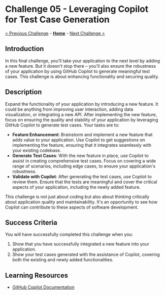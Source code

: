 # Challenge 05 - Leveraging Copilot for Test Case Generation

[< Previous Challenge](./Challenge-04.md) - **[Home](../README.md)** - [Next Challenge >](./Challenge-06.md)

## Introduction
In this final challenge, you'll take your application to the next level by adding a new feature. But it doesn't stop there – you'll also ensure the robustness of your application by using GitHub Copilot to generate meaningful test cases. This challenge is about enhancing functionality and securing quality.

## Description
Expand the functionality of your application by introducing a new feature. It could be anything from improving user interaction, adding data visualization, or integrating a new API. After implementing the new feature, focus on ensuring the quality and stability of your application by leveraging GitHub Copilot to generate test cases. Your tasks are to:

- **Feature Enhancement**: Brainstorm and implement a new feature that adds value to your application. Use Copilot to get suggestions on implementing the feature, ensuring that it integrates seamlessly with your existing codebase.
- **Generate Test Cases**: With the new feature in place, use Copilot to assist in creating comprehensive test cases. Focus on covering a wide range of scenarios, including edge cases, to ensure your application's robustness.
- **Validate with Copilot**: After generating the test cases, use Copilot to review them. Ensure that the tests are meaningful and cover the critical aspects of your application, including the newly added feature.

This challenge is not just about coding but also about thinking critically about application quality and maintainability. It's an opportunity to see how Copilot can contribute to these aspects of software development.

## Success Criteria
You will have successfully completed this challenge when you:

1. Show that you have successfully integrated a new feature into your application.
2. Show your test cases generated with the assistance of Copilot, covering both the existing and newly added functionalities.

## Learning Resources
- [GitHub Copilot Documentation](https://docs.github.com/en/copilot)


